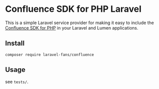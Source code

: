 # Confluence SDK for PHP Laravel

This is a simple Laravel service provider for making it easy to include the [Confluence SDK for PHP](https://github.com/sinkcup/confluence-sdk-php) in your Laravel and Lumen applications.

## Install

```shell
composer require laravel-fans/confluence
```

## Usage

see `tests/`.
